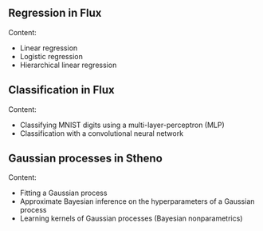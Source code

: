 ## Regression in Flux

Content:

* Linear regression
* Logistic regression
* Hierarchical linear regression

## Classification in Flux

Content:

* Classifying MNIST digits using a multi-layer-perceptron (MLP)
* Classification with a convolutional neural network

## Gaussian processes in Stheno

Content:

* Fitting a Gaussian process
* Approximate Bayesian inference on the hyperparameters of a Gaussian process
* Learning kernels of Gaussian processes (Bayesian nonparametrics)